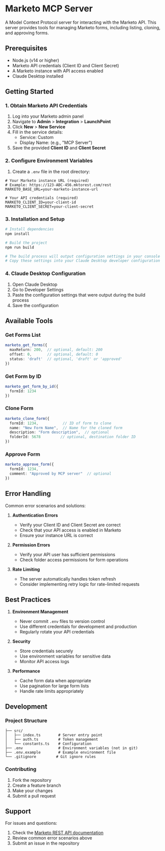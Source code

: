 # Marketo MCP Server

A Model Context Protocol server for interacting with the Marketo API. This server provides tools for managing Marketo forms, including listing, cloning, and approving forms.

## Prerequisites

- Node.js (v14 or higher)
- Marketo API credentials (Client ID and Client Secret)
- A Marketo instance with API access enabled
- Claude Desktop installed

## Getting Started

### 1. Obtain Marketo API Credentials

1. Log into your Marketo admin panel
2. Navigate to **Admin** > **Integration** > **LaunchPoint**
3. Click **New** > **New Service**
4. Fill in the service details:
   - Service: Custom
   - Display Name: (e.g., "MCP Server")
5. Save the provided **Client ID** and **Client Secret**

### 2. Configure Environment Variables

1. Create a `.env` file in the root directory:

```env
# Your Marketo instance URL (required)
# Example: https://123-ABC-456.mktorest.com/rest
MARKETO_BASE_URL=your-marketo-instance-url

# Your API credentials (required)
MARKETO_CLIENT_ID=your-client-id
MARKETO_CLIENT_SECRET=your-client-secret
```

### 3. Installation and Setup

```bash
# Install dependencies
npm install

# Build the project
npm run build

# The build process will output configuration settings in your console
# Copy these settings into your Claude Desktop developer configuration
```

### 4. Claude Desktop Configuration

1. Open Claude Desktop
2. Go to Developer Settings
3. Paste the configuration settings that were output during the build process
4. Save the configuration


## Available Tools

### Get Forms List
```typescript
marketo_get_forms({
  maxReturn: 200,  // optional, default: 200
  offset: 0,       // optional, default: 0
  status: 'draft'  // optional, 'draft' or 'approved'
})
```

### Get Form by ID
```typescript
marketo_get_form_by_id({
  formId: 1234
})
```

### Clone Form
```typescript
marketo_clone_form({
  formId: 1234,           // ID of form to clone
  name: "New Form Name",  // Name for the cloned form
  description: "Form description",  // optional
  folderId: 5678         // optional, destination folder ID
})
```

### Approve Form
```typescript
marketo_approve_form({
  formId: 1234,
  comment: "Approved by MCP server"  // optional
})
```

## Error Handling

Common error scenarios and solutions:

1. **Authentication Errors**
   - Verify your Client ID and Client Secret are correct
   - Check that your API access is enabled in Marketo
   - Ensure your instance URL is correct

2. **Permission Errors**
   - Verify your API user has sufficient permissions
   - Check folder access permissions for form operations

3. **Rate Limiting**
   - The server automatically handles token refresh
   - Consider implementing retry logic for rate-limited requests

## Best Practices

1. **Environment Management**
   - Never commit `.env` files to version control
   - Use different credentials for development and production
   - Regularly rotate your API credentials

2. **Security**
   - Store credentials securely
   - Use environment variables for sensitive data
   - Monitor API access logs

3. **Performance**
   - Cache form data when appropriate
   - Use pagination for large form lists
   - Handle rate limits appropriately

## Development

### Project Structure
```
├── src/
│   ├── index.ts        # Server entry point
│   ├── auth.ts         # Token management
│   └── constants.ts    # Configuration
├── .env                # Environment variables (not in git)
├── .env.example        # Example environment file
└── .gitignore         # Git ignore rules
```

### Contributing

1. Fork the repository
2. Create a feature branch
3. Make your changes
4. Submit a pull request

## Support

For issues and questions:
1. Check the [Marketo REST API documentation](https://developers.marketo.com/rest-api/)
2. Review common error scenarios above
3. Submit an issue in the repository 